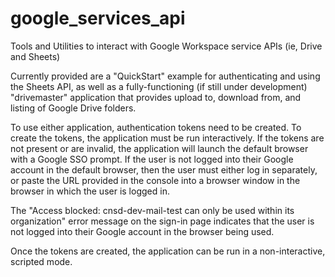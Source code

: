 # google_services_api
Tools and Utilities to interact with Google Workspace service APIs (ie, Drive and Sheets)

Currently provided are a "QuickStart" example for authenticating and using the Sheets API, 
as well as a fully-functioning (if still under development) "drivemaster" application
that provides upload to, download from, and listing of Google Drive folders.

To use either application, authentication tokens need to be created.
To create the tokens, the application must be run interactively.
If the tokens are not present or are invalid, the application will launch
the default browser with a Google SSO prompt.
If the user is not logged into their Google account in the default browser,
then the user must either log in separately, or paste the URL provided in
the console into a browser window in the browser in which the user is logged in.

The "Access blocked: cnsd-dev-mail-test can only be used within its organization"
error message on the sign-in page indicates that the user is not logged into their
Google account in the browser being used.

Once the tokens are created, the application can be run in a non-interactive,
scripted mode.

